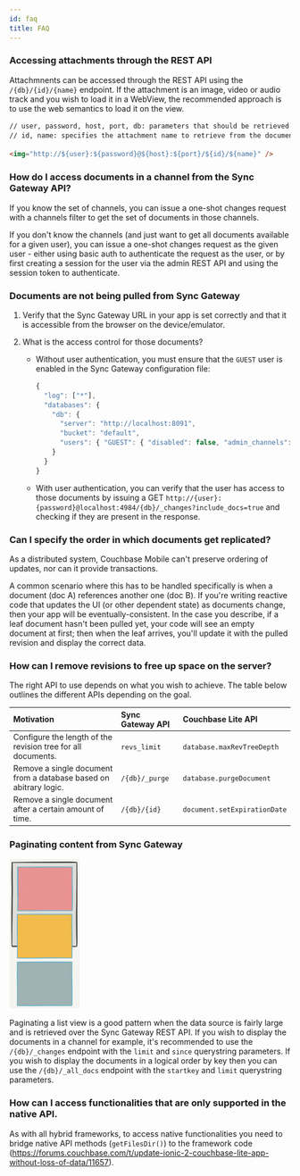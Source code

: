 ```yaml
---
id: faq
title: FAQ
---
```


### Accessing attachments through the REST API

Attachmnents can be accessed through the REST API using the `/{db}/{id}/{name}` endpoint. If the attachment is an image, video or audio track and you wish to load it in a WebView, the recommended approach is to use the web semantics to load it on the view.

```html
// user, password, host, port, db: parameters that should be retrieved through your application lifecycle methods when initializing Couchbase Lite.
// id, name: specifies the attachment name to retrieve from the document with that id.

<img="http://${user}:${password}@${host}:${port}/${id}/${name}" />
```

### How do I access documents in a channel from the Sync Gateway API?

If you know the set of channels, you can issue a one-shot changes request with a channels filter to get the set of documents in those channels.

If you don't know the channels (and just want to get all documents available for a given user), you can issue a one-shot changes request as the given user - either using basic auth to authenticate the request as the user, or by first creating a session for the user via the admin REST API and using the session token to authenticate.

### Documents are not being pulled from Sync Gateway

1. Verify that the Sync Gateway URL in your app is set correctly and that it is accessible from the browser on the device/emulator.
2. What is the access control for those documents?

    - Without user authentication, you must ensure that the `GUEST` user is enabled in the Sync Gateway configuration file:

      ```javascript
      {
        "log": ["*"],
        "databases": {
          "db": {
            "server": "http://localhost:8091",
            "bucket": "default",
            "users": { "GUEST": { "disabled": false, "admin_channels": ["*"] } }
          }
        }
      }
      ```

    - With user authentication, you can verify that the user has access to those documents by issuing a GET `http://{user}:{password}@localhost:4984/{db}/_changes?include_docs=true` and checking if they are present in the response.

### Can I specify the order in which documents get replicated?

As a distributed system, Couchbase Mobile can't preserve ordering of updates, nor can it provide transactions.

A common scenario where this has to be handled specifically is when a document (doc A) references another one (doc B). If you're writing reactive code that updates the UI (or other dependent state) as documents change, then your app will be eventually-consistent. In the case you describe, if a leaf document hasn't been pulled yet, your code will see an empty document at first; then when the leaf arrives, you'll update it with the pulled revision and display the correct data.

### How can I remove revisions to free up space on the server?

The right API to use depends on what you wish to achieve. The table below outlines the different APIs depending on the goal.

|Motivation|Sync Gateway API|Couchbase Lite API|
|:--|:--|:--|
|Configure the length of the revision tree for all documents.|`revs_limit`|`database.maxRevTreeDepth`|
|Remove a single document from a database based on abitrary logic.|`/{db}/_purge`|`database.purgeDocument`|
|Remove a single document after a certain amount of time.|`/{db}/{id}`|`document.setExpirationDate`|

### Paginating content from Sync Gateway

<img src="img/pagination.png" width="25%" />

Paginating a list view is a good pattern when the data source is fairly large and is retrieved over the Sync Gateway REST API. If you wish to display the documents in a channel for example, it's recommended to use the `/{db}/_changes` endpoint with the `limit` and `since` querystring parameters. If you wish to display the documents in a logical order by key then you can use the `/{db}/_all_docs` endpoint with the `startkey` and `limit` querystring parameters.

### How can I access functionalities that are only supported in the native API.

As with all hybrid frameworks, to access native functionalities you need to bridge native API methods (`getFilesDir()`) to the framework code (https://forums.couchbase.com/t/update-ionic-2-couchbase-lite-app-without-loss-of-data/11657).
